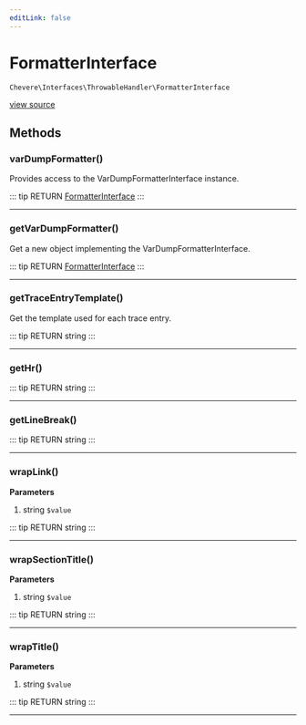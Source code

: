 ```yaml
---
editLink: false
---
```


# FormatterInterface

`Chevere\Interfaces\ThrowableHandler\FormatterInterface`

[view source](https://github.com/chevere/chevere/blob/master/interfaces/ThrowableHandler/FormatterInterface.php)

## Methods

### varDumpFormatter()

Provides access to the VarDumpFormatterInterface instance.

::: tip RETURN
[FormatterInterface](../VarDump/FormatterInterface.md)
:::

---

### getVarDumpFormatter()

Get a new object implementing the VarDumpFormatterInterface.

::: tip RETURN
[FormatterInterface](../VarDump/FormatterInterface.md)
:::

---

### getTraceEntryTemplate()

Get the template used for each trace entry.

::: tip RETURN
string
:::

---

### getHr()

::: tip RETURN
string
:::

---

### getLineBreak()

::: tip RETURN
string
:::

---

### wrapLink()

**Parameters**

1. string `$value`

::: tip RETURN
string
:::

---

### wrapSectionTitle()

**Parameters**

1. string `$value`

::: tip RETURN
string
:::

---

### wrapTitle()

**Parameters**

1. string `$value`

::: tip RETURN
string
:::

---
